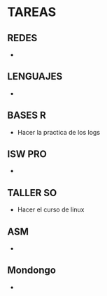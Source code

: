 
# TAREAS

## REDES
- 

## LENGUAJES
- 

## BASES R
- Hacer la practica de los logs

## ISW PRO
- 

## TALLER SO
- Hacer el curso de linux

## ASM
- 

## Mondongo
- 

